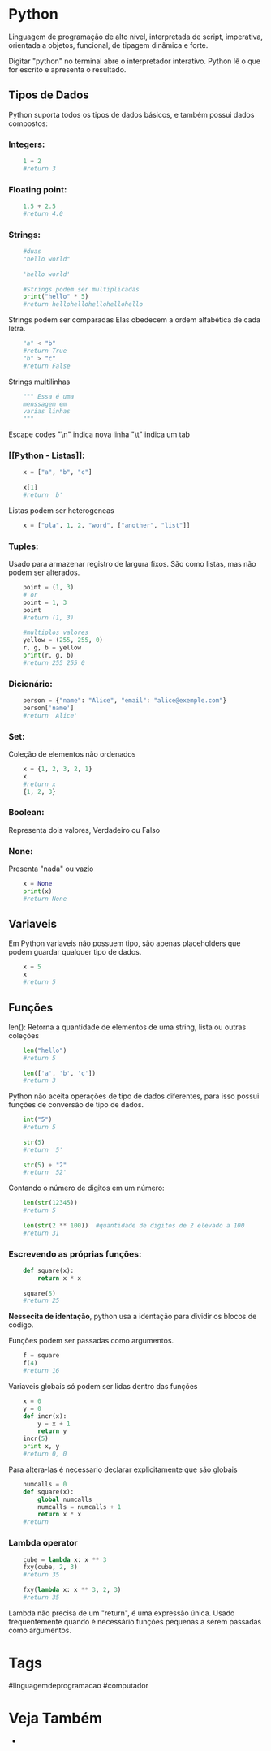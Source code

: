 # Python
Linguagem de programação de alto nível, interpretada de script, imperativa, orientada a objetos, funcional, de tipagem dinâmica e forte.

Digitar "python" no terminal abre o interpretador interativo. Python lê o que for escrito e apresenta o resultado.

## Tipos de Dados
Python suporta todos os tipos de dados básicos, e também possui dados compostos:
### Integers:
```python
	1 + 2
	#return 3
```

### Floating point:
```python
	1.5 + 2.5
	#return 4.0
```

### Strings:
```python
	#duas
	"hello world"
	
	'hello world'
	
	#Strings podem ser multiplicadas
	print("hello" * 5)
	#return hellohellohellohellohello
```

Strings podem ser comparadas
Elas obedecem a ordem alfabética de cada letra.
```python
	"a" < "b"
	#return True
	"b" > "c"
	#return False
```

Strings multilinhas
```python
	""" Essa é uma
	menssagem em
	varias linhas
	"""
```

Escape codes
"\n" indica nova linha
"\t" indica um tab

### [[Python - Listas]]:
```python
	x = ["a", "b", "c"]
	
	x[1]
	#return 'b'
```
Listas podem ser heterogeneas
```python
	x = ["ola", 1, 2, "word", ["another", "list"]]
```

### Tuples:
Usado para armazenar registro de largura fixos. São como listas, mas não podem ser alterados.
```python
	point = (1, 3)
	# or
	point = 1, 3
	point
	#return (1, 3)
	
	#multiplos valores
	yellow = (255, 255, 0)
	r, g, b = yellow
	print(r, g, b)
	#return 255 255 0
```

### Dicionário:
```python
	person = {"name": "Alice", "email": "alice@exemple.com"}
	person['name']
	#return 'Alice'
```

### Set:
Coleção de elementos não ordenados
```python
	x = {1, 2, 3, 2, 1}
	x
	#return x
	{1, 2, 3}
```

### Boolean:
Representa dois valores, Verdadeiro ou Falso

### None:
Presenta "nada" ou vazio
```python
	x = None
	print(x)
	#return None
```

## Variaveis
Em Python variaveis não possuem tipo, são apenas placeholders que podem guardar qualquer tipo de dados.
```python
	x = 5
	x
	#return 5
```

## Funções
len():
Retorna a quantidade de elementos de uma string, lista ou outras coleções
```python
	len("hello")
	#return 5
	
	len(['a', 'b', 'c'])
	#return 3
```

Python não aceita operações de tipo de dados diferentes, para isso possui funções de conversão de tipo de dados.
```python
	int("5")
	#return 5
	
	str(5)
	#return '5'
	
	str(5) + "2"
	#return '52'
```

Contando o número de digitos em um número:
```python
	len(str(12345))
	#return 5
	
	len(str(2 ** 100))  #quantidade de digitos de 2 elevado a 100
	#return 31
```

### Escrevendo as próprias funções:
```Python
	def square(x):
		return x * x
		
	square(5)
	#return 25
```
**Nessecita de identação**, python usa a identação para dividir os blocos de código.

Funções podem ser passadas como argumentos.
```Python
	f = square
	f(4)
	#return 16
```

Variaveis globais só podem ser lidas dentro das funções
```Python
	x = 0
	y = 0
	def incr(x):
    	y = x + 1
    	return y
	incr(5)
	print x, y
	#return 0, 0
```
Para altera-las é necessario declarar explicitamente que são globais
```Python
	numcalls = 0
	def square(x):
		global numcalls
		numcalls = numcalls + 1
		return x * x
	#return 
```

### Lambda operator
```Python
	cube = lambda x: x ** 3
	fxy(cube, 2, 3)
	#return 35
	
	fxy(lambda x: x ** 3, 2, 3)
	#return 35
```

Lambda não precisa de um "return", é uma expressão única.
Usado frequentemente quando é necessário funções pequenas a serem passadas como argumentos.
# Tags
#linguagemdeprogramacao #computador
# Veja Também
- 